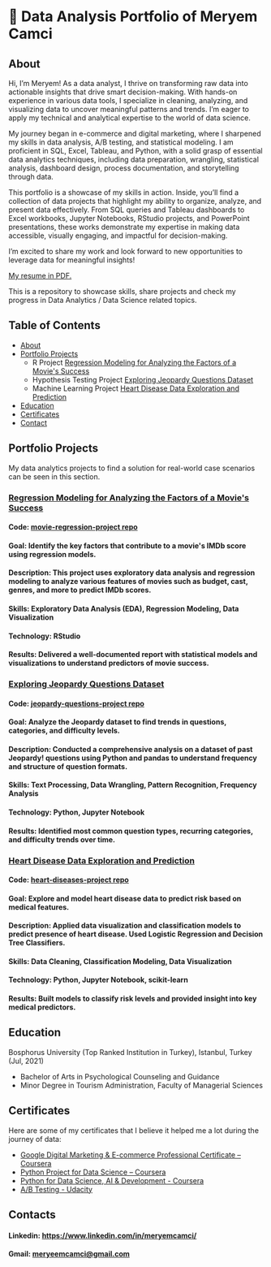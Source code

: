 # 🎯 Data Analysis Portfolio of Meryem Camci

## About
Hi, I’m Meryem! As a data analyst, I thrive on transforming raw data into actionable insights that drive smart decision-making. With hands-on experience in various data tools, I specialize in cleaning, analyzing, and visualizing data to uncover meaningful patterns and trends. I’m eager to apply my technical and analytical expertise to the world of data science.

My journey began in e-commerce and digital marketing, where I sharpened my skills in data analysis, A/B testing, and statistical modeling. I am proficient in SQL, Excel, Tableau, and Python, with a solid grasp of essential data analytics techniques, including data preparation, wrangling, statistical analysis, dashboard design, process documentation, and storytelling through data.

This portfolio is a showcase of my skills in action. Inside, you’ll find a collection of data projects that highlight my ability to organize, analyze, and present data effectively. From SQL queries and Tableau dashboards to Excel workbooks, Jupyter Notebooks, RStudio projects, and PowerPoint presentations, these works demonstrate my expertise in making data accessible, visually engaging, and impactful for decision-making.

I’m excited to share my work and look forward to new opportunities to leverage data for meaningful insights!

[My resume in PDF.](https://drive.google.com/file/d/1DJWrM6fu3jvUQA8kLjG5PldGlt0-NjaB/view?usp=sharing)

This is a repository to showcase skills, share projects and check my progress in Data Analytics / Data Science related topics.

## Table of Contents

* [About](#about)
* [Portfolio Projects](#portfolio-projects)
  * R Project
    [Regression Modeling for Analyzing the Factors of a Movie's Success](#regression-modeling-for-analyzing-the-factors-of-a-movies-success)
  * Hypothesis Testing Project
    [Exploring Jeopardy Questions Dataset](#exploring-jeopardy-questions-dataset)
  * Machine Learning Project
    [Heart Disease Data Exploration and Prediction](#heart-disease-data-exploration-and-prediction)
* [Education](#education)
* [Certificates](#certificates)
* [Contact](#contacts)

## Portfolio Projects

My data analytics projects to find a solution for real-world case scenarios can be seen in this section. 

### [Regression Modeling for Analyzing the Factors of a Movie's Success](https://github.com/meryemcamci/movie-regression-project)
#### Code: [movie-regression-project repo](https://github.com/meryemcamci/movie-regression-project)
#### Goal: Identify the key factors that contribute to a movie's IMDb score using regression models.
#### Description: This project uses exploratory data analysis and regression modeling to analyze various features of movies such as budget, cast, genres, and more to predict IMDb scores.
#### Skills: Exploratory Data Analysis (EDA), Regression Modeling, Data Visualization 
#### Technology: RStudio 
#### Results: Delivered a well-documented report with statistical models and visualizations to understand predictors of movie success.

### [Exploring Jeopardy Questions Dataset](https://github.com/meryemcamci/jeopardy-questions-project)
#### Code: [jeopardy-questions-project repo](https://github.com/meryemcamci/jeopardy-questions-project)
#### Goal: Analyze the Jeopardy dataset to find trends in questions, categories, and difficulty levels.
#### Description: Conducted a comprehensive analysis on a dataset of past Jeopardy! questions using Python and pandas to understand frequency and structure of question formats.
#### Skills: Text Processing, Data Wrangling, Pattern Recognition, Frequency Analysis
#### Technology: Python, Jupyter Notebook
#### Results: Identified most common question types, recurring categories, and difficulty trends over time.

### [Heart Disease Data Exploration and Prediction](https://github.com/meryemcamci/heart-diseases-project)
#### Code: [heart-diseases-project repo](https://github.com/meryemcamci/heart-diseases-project)
#### Goal: Explore and model heart disease data to predict risk based on medical features.
#### Description: Applied data visualization and classification models to predict presence of heart disease. Used Logistic Regression and Decision Tree Classifiers.
#### Skills: Data Cleaning, Classification Modeling, Data Visualization
#### Technology: Python, Jupyter Notebook, scikit-learn
#### Results: Built models to classify risk levels and provided insight into key medical predictors.

## Education

Bosphorus University (Top Ranked Institution in Turkey), Istanbul, Turkey  (Jul, 2021)                                           
 * Bachelor of Arts in Psychological Counseling and Guidance
 * Minor Degree in Tourism Administration, Faculty of Managerial Sciences

## Certificates

Here are some of my certificates that I believe it helped me a lot during the journey of data: 

* [Google Digital Marketing & E-commerce Professional Certificate – Coursera](https://coursera.org/share/29facdf340e872ce32c4ba1d69f3c448)
* [Python Project for Data Science – Coursera](https://coursera.org/share/e44ab96f41677bd0adce5fbee2bae8e4)
* [Python for Data Science, AI & Development - Coursera](https://coursera.org/share/65b7ed491f6b1c1b804dbbc4cbbbda7a)
* [A/B Testing - Udacity](https://www.udacity.com/enrollment/ud257)

## Contacts

#### Linkedin: https://www.linkedin.com/in/meryemcamci/ 
#### Gmail: meryeemcamci@gmail.com
